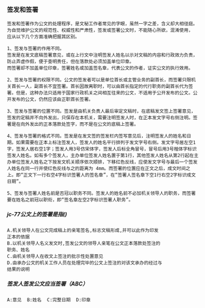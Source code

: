 ### 签发和签署
    签发和签署作为公文的处理程序，是文秘工作者常见的字眼，虽然一字之差，含义却大相径庭。
    为自觉维护公文的规范性、权威性和严肃性，签发或签署公文时，不能随心所欲，混淆使用，
    应从以下几个方面准确把握其区别。

    1、签发与签署的作用不同。
    签发是在发文底稿签署意见，或在上行文中注明签发人姓名以示对文稿的内容和行政效力负责，防止弄虚作假，便于查明责任，但在落款处必须加盖单位印章。
    而签署却不加盖单位印章，签署姓名或加盖签名章，代表公文的作者，证实公文的执行效用。
    
    2、签发与签署的权限不同。公文的签发者可以是单位首长或主管业务的副首长，而签署只限机关首长一人，副首长不宜签署。首长因故离职时，可以由首长指定的代行职务的副首长代为签署。但是，这种办法只适用于国家行政机关之间相互往来的公文，不适用于公开发布的公文。公开发布的公文，仍然应该由正职首长签署。
    
    3、签发与签署的位置不同。签发是由机关负责人最后审定文稿时，在底稿发文签上签署意见，签发的定稿并不向外发出，只保存在本机关，需要注明签发人时，在正本发文字号右侧注明。签署是在向外发出的正本落款处签字，而不是在公文的底稿上签署。
    
    4、签发与签署的格式不同。签发是在发文签的签发栏内签写意见后，注明签发人的姓名和日期。如果需要在正本上标注签发人，签发人的姓名平行排列于发文字号右侧。发文字号居左空1字，签发人居右空1字；签发人用3号仿宋体字，签发人后标全角冒号，冒号后用3号楷体字标识签发人姓名。如有多个签发人，主办单位签发人姓名置于第1行，其他签发人姓名从第2行起在主办单位签发人姓名之下按发文机关顺序依次顺排，下移红色反线，应使发文字号与最后一个签发人姓名在同一行并使红色反线与之的距离为 4mm。而签署的位置应在正文之后，成文时间之上。即“正文下一行右空4字标识签署人的签名章”，在“签署人签名章下空1行右空2字标识成文日期”。
    
    5、签发与签署人姓名前是否冠以职务不同。签发人的姓名前不必加机关领导人的职务，而签署要在姓名之前冠以职衔，即“签名章左空2字标识签署人职务”。

    

##### jc-77公文上的签署是指()
    A.机关领导人在公文完成稿上的亲笔签名,标志文稿形成,并可以此作为印发
    正本的依据
    B.以机关领导人名义发文时,签发公文的领导人亲笔在公文正本落款处签注的
    职务、姓名
    C.由机关领导人在收文上签注的批示性处置意见
    D.由承办公文的机关工作人员在处理完毕的公文上签注的对该文承办的经过与
    结果的说明

##### 签发人签发公文应当签署（ABC）
    A:意见  B:姓名  C:完整日期  D:印章

    

